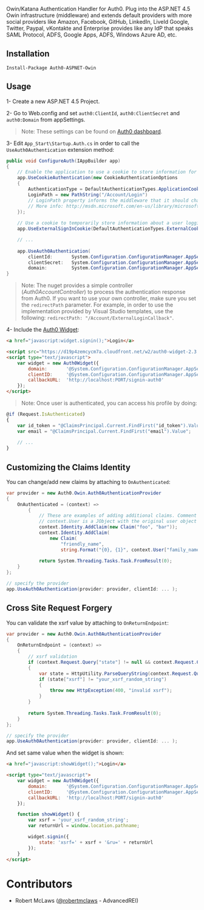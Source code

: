 Owin/Katana Authentication Handler for Auth0. Plug into the ASP.NET 4.5 Owin infrastructure (middleware) and extends default providers with more social providers like Amazon, Facebook, GitHub, LinkedIn, LiveId Google, Twitter, Paypal, vKontakte and Enterprise provides like any IdP that speaks SAML Protocol, ADFS, Google Apps, ADFS, Windows Azure AD, etc. 

## Installation

	Install-Package Auth0-ASPNET-Owin

## Usage

1- Create a new ASP.NET 4.5 Project.

2- Go to Web.config and set `auth0:ClientId`, `auth0:ClientSecret` and `auth0:Domain` from appSettings.

> Note: These settings can be found on <a href="http://app.auth0.com" target="_new">Auth0 dashboard</a>.

3- Edit `App_Start\Startup.Auth.cs` in order to call the `UseAuth0Authentication` extension method:

~~~c#
public void ConfigureAuth(IAppBuilder app)
{
	// Enable the application to use a cookie to store information for the signed in user
    app.UseCookieAuthentication(new CookieAuthenticationOptions
    {
        AuthenticationType = DefaultAuthenticationTypes.ApplicationCookie,
        LoginPath = new PathString("/Account/Login")
		// LoginPath property informs the middleware that it should change an outgoing 401 Unauthorized status code into a 302 redirection onto the given login path
		// More info: http://msdn.microsoft.com/en-us/library/microsoft.owin.security.cookies.cookieauthenticationoptions.loginpath(v=vs.111).aspx
    });
    
    // Use a cookie to temporarily store information about a user logging in with a third party login provider
    app.UseExternalSignInCookie(DefaultAuthenticationTypes.ExternalCookie);

    // ...
    
    app.UseAuth0Authentication(
    	clientId:       System.Configuration.ConfigurationManager.AppSettings["auth0:ClientId"],
    	clientSecret:   System.Configuration.ConfigurationManager.AppSettings["auth0:ClientSecret"],
    	domain:         System.Configuration.ConfigurationManager.AppSettings["auth0:Domain"]);
}
~~~

> Note: The nuget provides a simple controller (_Auth0AccountController_) to process the authentication response from Auth0. If you want to use your own controller, make sure you set the `redirectPath` parameter. For example, in order to use the implementation provided by Visual Studio templates, use the following: `redirectPath: "/Account/ExternalLoginCallback"`.

4- Include the <a href="https://docs.auth0.com/login-widget2" target="_new">Auth0 Widget</a>:

~~~html
<a href="javascript:widget.signin();">Login</a>

<script src="https://d19p4zemcycm7a.cloudfront.net/w2/auth0-widget-2.3.min.js"></script>
<script type="text/javascript">
	var widget = new Auth0Widget({
	    domain:       '@System.Configuration.ConfigurationManager.AppSettings["auth0:Domain"]',
	    clientID:     '@System.Configuration.ConfigurationManager.AppSettings["auth0:ClientId"]',
	    callbackURL:  'http://localhost:PORT/signin-auth0'
	});
</script>
~~~

> Note: Once user is authenticated, you can access his profile by doing:

~~~js
@if (Request.IsAuthenticated)
{
	var id_token = "@ClaimsPrincipal.Current.FindFirst("id_token").Value";
	var email = "@ClaimsPrincipal.Current.FindFirst("email").Value";
	
	// ...
}
~~~

## Customizing the Claims Identity

You can change/add new claims by attaching to `OnAuthenticated`:

~~~c#
var provider = new Auth0.Owin.Auth0AuthenticationProvider
{
	OnAuthenticated = (context) =>
        {
            // These are examples of adding additional claims. Comment them out if you're not going to use them.
            // context.User is a JObject with the original user object from Auth0
            context.Identity.AddClaim(new Claim("foo", "bar"));
            context.Identity.AddClaim(
                new Claim(
                    "friendly_name",
                    string.Format("{0}, {1}", context.User["family_name"], context.User["given_name"])));
	
            return System.Threading.Tasks.Task.FromResult(0);
	}
};

// specify the provider
app.UseAuth0Authentication(provider: provider, clientId: ... );
~~~

## Cross Site Request Forgery

You can validate the xsrf value by attaching to `OnReturnEndpoint`:

~~~c#
var provider = new Auth0.Owin.Auth0AuthenticationProvider
{
	OnReturnEndpoint = (context) =>
	{
		// xsrf validation
		if (context.Request.Query["state"] != null && context.Request.Query["state"].Contains("xsrf="))
		{
			var state = HttpUtility.ParseQueryString(context.Request.Query["state"]);
			if (state["xsrf"] != "your_xsrf_random_string")
			{
				throw new HttpException(400, "invalid xsrf");
			}
		}
		
		return System.Threading.Tasks.Task.FromResult(0);
	}
};

// specify the provider
app.UseAuth0Authentication(provider: provider, clientId: ... );
~~~

And set same value when the widget is shown:

~~~html
<a href="javascript:showWidget();">Login</a>

<script type="text/javascript">
	var widget = new Auth0Widget({
        domain:       '@System.Configuration.ConfigurationManager.AppSettings["auth0:Domain"]',
        clientID:     '@System.Configuration.ConfigurationManager.AppSettings["auth0:ClientId"]',
        callbackURL:  'http://localhost:PORT/signin-auth0'
    });

    function showWidget() {
        var xsrf = 'your_xsrf_random_string';
        var returnUrl = window.location.pathname;

        widget.signin({
            state: 'xsrf=' + xsrf + '&ru=' + returnUrl
        });
    }
</script>
~~~

Contributors
=============

* Robert McLaws ([@robertmclaws](https://twitter.com/robertmclaws) - AdvancedREI) 

